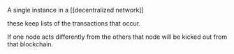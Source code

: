 A single instance in a [[decentralized network]]

these keep lists of the transactions that occur.

If one node acts differently from the others that node will be kicked out from that blockchain.